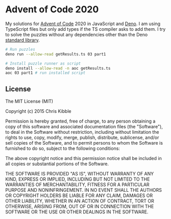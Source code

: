 # Advent of Code 2020

My solutions for [Advent of Code](http://adventofcode.com/) 2020 in JavaScript and [Deno](https://deno.land/). I am using TypeScript files but only add types if the TS compiler asks to add them. I try to solve the puzzles without any dependencies other than the Deno [standard library](https://deno.land/std/).

```sh
# Run puzzles
deno run --allow-read getResults.ts 03 part1

# Install puzzle runner as script
deno install --allow-read -n aoc getResults.ts
aoc 03 part1 # run installed script
```

## License
The MIT License (MIT)

Copyright (c) 2015 Chris Kibble

Permission is hereby granted, free of charge, to any person obtaining a copy of this software and associated documentation files (the "Software"), to deal in the Software without restriction, including without limitation the rights to use, copy, modify, merge, publish, distribute, sublicense, and/or sell copies of the Software, and to permit persons to whom the Software is furnished to do so, subject to the following conditions:

The above copyright notice and this permission notice shall be included in all copies or substantial portions of the Software.

THE SOFTWARE IS PROVIDED "AS IS", WITHOUT WARRANTY OF ANY KIND, EXPRESS OR IMPLIED, INCLUDING BUT NOT LIMITED TO THE WARRANTIES OF MERCHANTABILITY, FITNESS FOR A PARTICULAR PURPOSE AND NONINFRINGEMENT. IN NO EVENT SHALL THE AUTHORS OR COPYRIGHT HOLDERS BE LIABLE FOR ANY CLAIM, DAMAGES OR OTHER LIABILITY, WHETHER IN AN ACTION OF CONTRACT, TORT OR OTHERWISE, ARISING FROM, OUT OF OR IN CONNECTION WITH THE SOFTWARE OR THE USE OR OTHER DEALINGS IN THE SOFTWARE.
